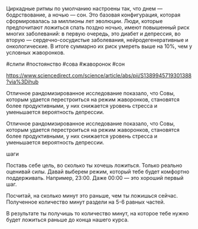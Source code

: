 Циркадные ритмы по умолчанию настроены так, что днем — бодрствование, а ночью — сон. Это базовая конфигурация, которая сформировалась за миллионы лет эволюции. 
Люди, которые предпочитают ложиться спать поздно ночью, имеют повышенный риск многих заболеваний: в первую очередь, это диабет и депрессия, во вторую — сердечно-сосудистые заболевания, нейродегенеративные и онкологические. В итоге суммарно их риск умереть выше на 10%, чем у условных жаворонков.

#слипи #постоянство #сова #жаворонок #сон 


https://www.sciencedirect.com/science/article/abs/pii/S1389945719301388?via%3Dihub


Отличное рандомизированное исследование показало, что Совы, которым удается перестроиться на режим жаворонков, становятся более продуктивными, у них снижается уровень стресса и уменьшается вероятность депрессии.

Отличное рандомизированное исследование показало, что Совы, которым удается перестроиться на режим жаворонков, становятся более продуктивными, у них снижается уровень стресса и уменьшается вероятность депрессии.


шаги

Поставь себе цель, во сколько ты хочешь ложиться. Только реально оценивай силы. Давай выберем режим, который тебе будет комфортно поддерживать. Например, 23:00. Даже 00:00 — это хороший первый шаг.


Посчитай, на сколько минут это раньше, чем ты ложишься сейчас. Полученное количество минут раздели на 5-6 равных частей.

В результате ты получишь то количество минут, на которое тебе нужно будет ложиться раньше до конца нашего курса.
